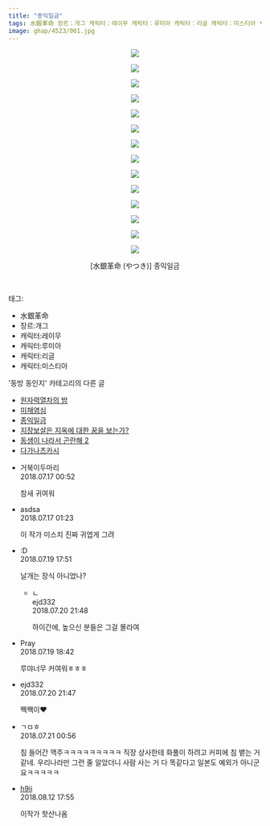 ```yaml
---
title: "종익일금"
tags: 水銀革命 장르：개그 캐릭터：레이무 캐릭터：루미아 캐릭터：리글 캐릭터：미스티아 やつき 동방_동인지
image: ghap/4523/001.jpg
---
```

<div class="article">
<p style="text-align: center; clear: none; float: none;"><img src="{{ site.nasurl }}/ghap/4523/001.jpg"/></p>
<p style="text-align: center; clear: none; float: none;"><img src="{{ site.nasurl }}/ghap/4523/002.jpg"/></p>
<p style="text-align: center; clear: none; float: none;"><img src="{{ site.nasurl }}/ghap/4523/003.jpg"/></p>
<p style="text-align: center; clear: none; float: none;"><img src="{{ site.nasurl }}/ghap/4523/004.jpg"/></p>
<p style="text-align: center; clear: none; float: none;"><img src="{{ site.nasurl }}/ghap/4523/005.jpg"/></p>
<p style="text-align: center; clear: none; float: none;"><img src="{{ site.nasurl }}/ghap/4523/006.jpg"/></p>
<p style="text-align: center; clear: none; float: none;"><img src="{{ site.nasurl }}/ghap/4523/007.jpg"/></p>
<p style="text-align: center; clear: none; float: none;"><img src="{{ site.nasurl }}/ghap/4523/008.jpg"/></p>
<p style="text-align: center; clear: none; float: none;"><img src="{{ site.nasurl }}/ghap/4523/009.jpg"/></p>
<p style="text-align: center; clear: none; float: none;"><img src="{{ site.nasurl }}/ghap/4523/010.jpg"/></p>
<p style="text-align: center; clear: none; float: none;"><img src="{{ site.nasurl }}/ghap/4523/011.jpg"/></p>
<p style="text-align: center; clear: none; float: none;"><img src="{{ site.nasurl }}/ghap/4523/012.jpg"/></p>
<p style="text-align: center; clear: none; float: none;"><img src="{{ site.nasurl }}/ghap/4523/013.jpg"/></p>
<p style="text-align: center; clear: none; float: none;"><img src="{{ site.nasurl }}/ghap/4523/014.jpg"/></p>
<p style="text-align: center; clear: none; float: none;">[水銀革命 (やつき)] 종익일금</p>
<p><br/></p>
</div><div class="tagTrail">
<p>태그: </p>
<ul>
<li>水銀革命</li>
<li>장르:개그</li>
<li>캐릭터:레이무</li>
<li>캐릭터:루미아</li>
<li>캐릭터:리글</li>
<li>캐릭터:미스티아</li>
</ul>
</div><div class="another">
<p>'동방 동인지' 카테고리의 다른 글</p>
<ul>
<li><a href="/2018-07-17-ghap_4528">원자력열차의 밤</a></li>
<li><a href="/2018-07-16-ghap_4524">미채염심</a></li>
<li><a href="/2018-07-16-ghap_4523">종익일금</a></li>
<li><a href="/2018-07-16-ghap_4522">지장보살은 지옥에 대한 꿈을 보는가?</a></li>
<li><a href="/2018-07-16-ghap_4521">동생이 나라서 곤란해 2</a></li>
<li><a href="/2018-07-16-ghap_4520">다가나츠카시</a></li>
</ul>
</div><div class="cb_module cb_fluid">
<div class="cb_wrt cb_profile">
<div class="comment">
<ul>
<li class="cb_thumb_off" id="comment15288237">
<div class="cb_comment_area">
<div class="cb_info_area">
<div class="cb_section">
<span class="cb_nick_name">거북이두마리</span>
</div>
<div class="cb_section">
<span class="cb_date">2018.07.17 00:52 </span>
</div>
</div>
<div class="cb_dsc_comment">
<p class="cb_dsc">
											참새 귀여워
										</p>
</div>
</div></li>
<li class="cb_thumb_off" id="comment15288250">
<div class="cb_comment_area">
<div class="cb_info_area">
<div class="cb_section">
<span class="cb_nick_name">asdsa</span>
</div>
<div class="cb_section">
<span class="cb_date">2018.07.17 01:23 </span>
</div>
</div>
<div class="cb_dsc_comment">
<p class="cb_dsc">
											이 작가 미스치 진짜 귀엽게 그려
										</p>
</div>
</div></li>
<li class="cb_thumb_off" id="comment15290068">
<div class="cb_comment_area">
<div class="cb_info_area">
<div class="cb_section">
<span class="cb_nick_name">:D</span>
</div>
<div class="cb_section">
<span class="cb_date">2018.07.19 17:51 </span>
</div>
</div>
<div class="cb_dsc_comment">
<p class="cb_dsc">
											날개는 장식 아니었나? 
										</p>
</div>
<ul>
<li class="cb_thumb_off" id="comment15290870">
<span class="cb_bu_subnode">ㄴ</span>
<div class="cb_comment_area">
<div class="cb_info_area">
<div class="cb_section">
<span class="cb_nick_name">ejd332</span>
</div>
<div class="cb_section">
<span class="cb_date">2018.07.20 21:48 </span>
</div>
</div>
<div class="cb_dsc_comment">
<p class="cb_dsc">
																하이간에, 높으신 분들은 그걸 몰라여
															</p>
</div>
</div>
</li>
</ul>
</div></li>
<li class="cb_thumb_off" id="comment15290099">
<div class="cb_comment_area">
<div class="cb_info_area">
<div class="cb_section">
<span class="cb_nick_name">Pray</span>
</div>
<div class="cb_section">
<span class="cb_date">2018.07.19 18:42 </span>
</div>
</div>
<div class="cb_dsc_comment">
<p class="cb_dsc">
											루먀너무 커여워ㅎㅎㅎ
										</p>
</div>
</div></li>
<li class="cb_thumb_off" id="comment15290869">
<div class="cb_comment_area">
<div class="cb_info_area">
<div class="cb_section">
<span class="cb_nick_name">ejd332</span>
</div>
<div class="cb_section">
<span class="cb_date">2018.07.20 21:47 </span>
</div>
</div>
<div class="cb_dsc_comment">
<p class="cb_dsc">
											짹짹이♥
										</p>
</div>
</div></li>
<li class="cb_thumb_off" id="comment15290974">
<div class="cb_comment_area">
<div class="cb_info_area">
<div class="cb_section">
<span class="cb_nick_name">ㄱㅁㅎ</span>
</div>
<div class="cb_section">
<span class="cb_date">2018.07.21 00:56 </span>
</div>
</div>
<div class="cb_dsc_comment">
<p class="cb_dsc">
											침 들어간 맥주ㅋㅋㅋㅋㅋㅋㅋㅋㅋ 직장 상사한테 화풀이 하려고 커피에 침 뱉는 거 같네. 우리나라만 그런 줄 알았더니 사람 사는 거 다 똑같다고 일본도 예외가 아니군요ㅋㅋㅋㅋㅋ
										</p>
</div>
</div></li>
<li class="cb_thumb_off" id="comment15306755">
<div class="cb_comment_area">
<div class="cb_info_area">
<div class="cb_section">
<span class="cb_nick_name"> <a href="http://u8899988999" onclick="return openLinkInNewWindow(this)">h9ii</a></span>
</div>
<div class="cb_section">
<span class="cb_date">2018.08.12 17:55 </span>
</div>
</div>
<div class="cb_dsc_comment">
<p class="cb_dsc">
											이작가 핫산나옴
										</p>
</div>
</div></li>
</ul>
</div>
</div><!-- commentList close -->
</div>